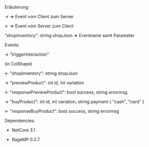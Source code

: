 Erläuterung:

-> => Event vom Client zum Server

<- => Event vom Server zum Client

"shopInventory": string shopJson => Eventname samt Parameter

Events:

-> "triggerInteraction"

(in ColShape)

<- "shopInventory": string shopJson


-> "previewProduct": int id, int variation

<- "responsePreviewProduct": bool success, string errormsg



-> "buyProduct": int id, int variation, string payment { "cash", "card" }

<- "responseBuyProduct": bool success, string errormsg





Dependencies:

- NetCore 3.1

- RageMP 0.3.7